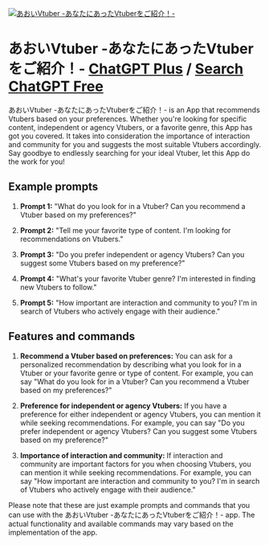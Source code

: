 
[![あおいVtuber -あなたにあったVtuberをご紹介！-](https://files.oaiusercontent.com/file-a9IWptwxuivyuYHeP0IJPZ55?se=2123-10-18T07%3A04%3A23Z&sp=r&sv=2021-08-06&sr=b&rscc=max-age%3D31536000%2C%20immutable&rscd=attachment%3B%20filename%3D29b6591d-6a18-45be-b2ee-157c4df10fcb.png&sig=RxmJzO4O27xk7uXPxRhCxxBjPthqBLhFELUdjR8%2BAgg%3D)](https://chat.openai.com/g/g-lgLEgR0as-aoivtuber-anataniatutavtuberwogoshao-jie)

# あおいVtuber -あなたにあったVtuberをご紹介！- [ChatGPT Plus](https://chat.openai.com/g/g-lgLEgR0as-aoivtuber-anataniatutavtuberwogoshao-jie) / [Search ChatGPT Free](https://gptcall.net/index.html#/?search=%E3%81%82%E3%81%8A%E3%81%84Vtuber%20-%E3%81%82%E3%81%AA%E3%81%9F%E3%81%AB%E3%81%82%E3%81%A3%E3%81%9FVtuber%E3%82%92%E3%81%94%E7%B4%B9%E4%BB%8B%EF%BC%81-)

あおいVtuber -あなたにあったVtuberをご紹介！- is an App that recommends Vtubers based on your preferences. Whether you're looking for specific content, independent or agency Vtubers, or a favorite genre, this App has got you covered. It takes into consideration the importance of interaction and community for you and suggests the most suitable Vtubers accordingly. Say goodbye to endlessly searching for your ideal Vtuber, let this App do the work for you!

## Example prompts

1. **Prompt 1:** "What do you look for in a Vtuber? Can you recommend a Vtuber based on my preferences?"

2. **Prompt 2:** "Tell me your favorite type of content. I'm looking for recommendations on Vtubers."

3. **Prompt 3:** "Do you prefer independent or agency Vtubers? Can you suggest some Vtubers based on my preference?"

4. **Prompt 4:** "What's your favorite Vtuber genre? I'm interested in finding new Vtubers to follow."

5. **Prompt 5:** "How important are interaction and community to you? I'm in search of Vtubers who actively engage with their audience."

## Features and commands

1. **Recommend a Vtuber based on preferences:** You can ask for a personalized recommendation by describing what you look for in a Vtuber or your favorite genre or type of content. For example, you can say "What do you look for in a Vtuber? Can you recommend a Vtuber based on my preferences?"

2. **Preference for independent or agency Vtubers:** If you have a preference for either independent or agency Vtubers, you can mention it while seeking recommendations. For example, you can say "Do you prefer independent or agency Vtubers? Can you suggest some Vtubers based on my preference?"

3. **Importance of interaction and community:** If interaction and community are important factors for you when choosing Vtubers, you can mention it while seeking recommendations. For example, you can say "How important are interaction and community to you? I'm in search of Vtubers who actively engage with their audience."

Please note that these are just example prompts and commands that you can use with the あおいVtuber -あなたにあったVtuberをご紹介！- app. The actual functionality and available commands may vary based on the implementation of the app.


